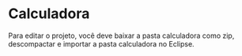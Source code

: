 Calculadora
===========
Para editar o projeto, você deve baixar a pasta calculadora como zip, descompactar e importar a pasta calculadora no Eclipse.


